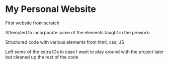 # My Personal Website

First website from scratch

Attempted to incorporate some of the elements taught in the prework:

Structured code with various elements from html, css, JS

Left some of the extra IDs in case I want to play around with the project later but cleaned up the rest of the code